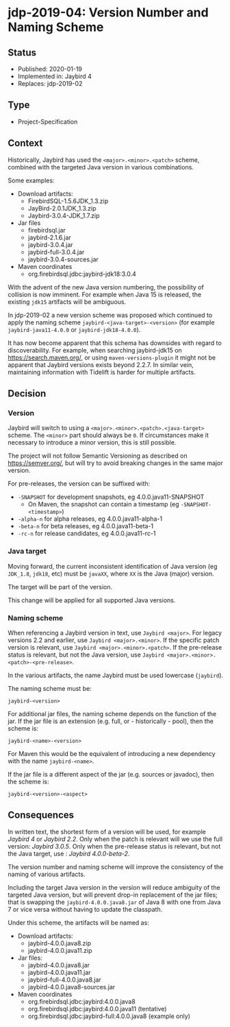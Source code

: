# jdp-2019-04: Version Number and Naming Scheme

## Status

- Published: 2020-01-19
- Implemented in: Jaybird 4
- Replaces: jdp-2019-02 

## Type

- Project-Specification

## Context

Historically, Jaybird has used the `<major>.<minor>.<patch>` scheme, combined 
with the targeted Java version in various combinations.

Some examples:

- Download artifacts:
  - FirebirdSQL-1.5.6JDK_1.3.zip
  - JayBird-2.0.1JDK_1.3.zip
  - Jaybird-3.0.4-JDK_1.7.zip
- Jar files
  - firebirdsql.jar
  - jaybird-2.1.6.jar
  - jaybird-3.0.4.jar
  - jaybird-full-3.0.4.jar
  - jaybird-3.0.4-sources.jar
- Maven coordinates
  - org.firebirdsql.jdbc:jaybird-jdk18:3.0.4

With the advent of the new Java version numbering, the possibility of collision
is now imminent. For example when Java 15 is released, the existing `jdk15` 
artifacts will be ambiguous.

In jdp-2019-02 a new version scheme was proposed which continued to apply the
naming scheme `jaybird-<java-target>-<version>` (for example 
`jaybird-java11-4.0.0` or `jaybird-jdk18-4.0.0`).

It has now become apparent that this schema has downsides with regard to
discoverability. For example, when searching jaybird-jdk15 on https://search.maven.org/,
or using `maven-versions-plugin` it might not be apparent that Jaybird versions
exists beyond 2.2.7. In similar vein, maintaining information with Tidelift is
harder for multiple artifacts. 

## Decision

### Version

Jaybird will switch to using a `<major>.<minor>.<patch>.<java-target>` scheme.
The `<minor>` part should always be `0`. If circumstances make it necessary to
introduce a minor version, this is still possible.

The project will not follow Semantic Versioning as described 
on https://semver.org/, but will try to avoid breaking changes in the same major 
version.

For pre-releases, the version can be suffixed with:

- `-SNAPSHOT` for development snapshots, eg 4.0.0.java11-SNAPSHOT
  - On Maven, the snapshot can contain a timestamp (eg `-SNAPSHOT-<timestamp>`)
- `-alpha-n` for alpha releases, eg 4.0.0.java11-alpha-1
- `-beta-n` for beta releases, eg 4.0.0.java11-beta-1
- `-rc-n` for release candidates, eg 4.0.0.java11-rc-1

### Java target

Moving forward, the current inconsistent identification of Java version (eg 
`JDK_1.8`, `jdk18`, etc) must be `javaXX`, where `XX` is the Java (major) 
version.

The target will be part of the version.

This change will be applied for all supported Java versions.

### Naming scheme

When referencing a Jaybird version in text, use `Jaybird <major>`. For legacy
versions 2.2 and earlier, use `Jaybird <major>.<minor>`. If the specific patch
version is relevant, use `Jaybird <major>.<minor>.<patch>`. If the pre-release
status is relevant, but not the Java version, use 
`Jaybird <major>.<minor>.<patch>-<pre-release>`.

In the various artifacts, the name Jaybird must be used lowercase (`jaybird`). 

The naming scheme must be:

    jaybird-<version>
    
For additional jar files, the naming scheme depends on the function of the jar.
If the jar file is an extension (e.g. full, or - historically - pool), then the 
scheme is:

    jaybird-<name>-<version>

For Maven this would be the equivalent of introducing a new dependency with the 
name `jaybird-<name>`.

If the jar file is a different aspect of the jar (e.g. sources or javadoc), then
the scheme is:

    jaybird-<version>-<aspect>

## Consequences

In written text, the shortest form of a version will be used, for example 
_Jaybird 4_ or _Jaybird 2.2_. Only when the patch is relevant will we use the 
full version: _Jaybird 3.0.5_. Only when the pre-release status is relevant, but
not the Java target, use : _Jaybird 4.0.0-beta-2_.

The version number and naming scheme will improve the consistency of the naming 
of various artifacts.

Including the target Java version in the version will reduce ambiguity of 
the targeted Java version, but will prevent drop-in replacement of the jar files; 
that is swapping the `jaybird-4.0.0.java8.jar` of Java 8 with one from Java 7 or vice 
versa without having to update the classpath.

Under this scheme, the artifacts will be named as:

- Download artifacts:
  - jaybird-4.0.0.java8.zip
  - jaybird-4.0.0.java11.zip
- Jar files:
  - jaybird-4.0.0.java8.jar
  - jaybird-4.0.0.java11.jar
  - jaybird-full-4.0.0.java8.jar
  - jaybird-4.0.0.java8-sources.jar
- Maven coordinates
  - org.firebirdsql.jdbc:jaybird:4.0.0.java8
  - org.firebirdsql.jdbc:jaybird:4.0.0.java11 (tentative)
  - org.firebirdsql.jdbc:jaybird-full:4.0.0.java8 (example only)
 